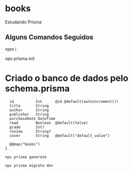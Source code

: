 # books
Estudando Prisma

## Alguns Comandos Seguidos
npm i 

npx prisma init 

# Criado o banco de dados pelo schema.prisma 

``` shell model Book {
  id          Int      @id @default(autoincrement())
  title       String
  author      String
  publisher   String
  purchaseDate DateTime
  read        Boolean  @default(false)
  grade       Int?
  review      String?
  cover       String   @default("default_value")

  @@map("books")
}

npx prisma generate

npx prisma migrate dev
